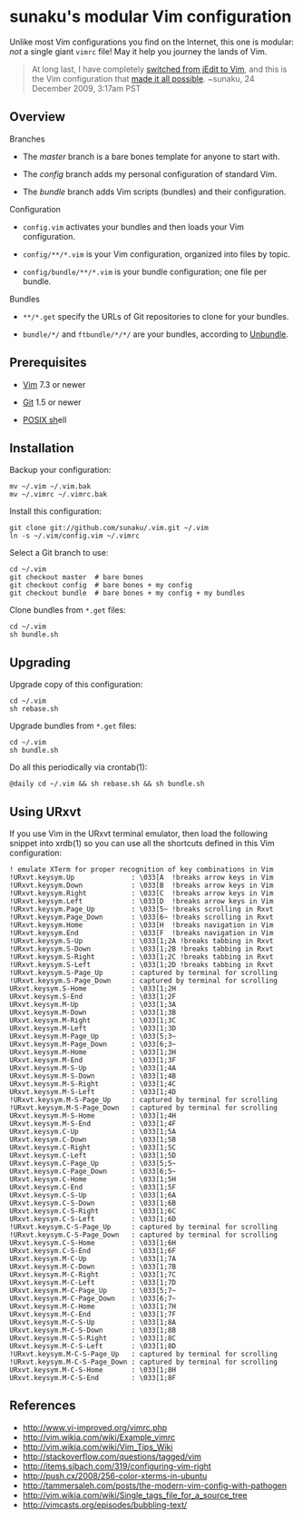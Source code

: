 # sunaku's modular Vim configuration

Unlike most Vim configurations you find on the Internet, this one is modular:
*not* a single giant `vimrc` file!  May it help you journey the lands of Vim.

> At long last, I have completely [switched from jEdit to Vim][1],
> and this is the Vim configuration that [made it all possible][2].
> ~sunaku, 24 December 2009, 3:17am PST

[1]: http://snk.tuxfamily.org/log/switching-from-jedit-to-vim.html
[2]: http://snk.tuxfamily.org/log/vim-script-management-system.html

## Overview

Branches

* The _master_ branch is a bare bones template for anyone to start with.

* The _config_ branch adds my personal configuration of standard Vim.

* The _bundle_ branch adds Vim scripts (bundles) and their configuration.

Configuration

* `config.vim` activates your bundles and then loads your Vim configuration.

* `config/**/*.vim` is your Vim configuration, organized into files by topic.

* `config/bundle/**/*.vim` is your bundle configuration; one file per bundle.

Bundles

* `**/*.get` specify the URLs of Git repositories to clone for your bundles.

* `bundle/*/` and `ftbundle/*/*/` are your bundles, according to [Unbundle].

## Prerequisites

* [Vim](http://www.vim.org/) 7.3 or newer

* [Git](http://git-scm.com/) 1.5 or newer

* [POSIX sh](http://pubs.opengroup.org/onlinepubs/009695399/utilities/sh.html)ell

[Unbundle]: https://github.com/sunaku/vim-unbundle

## Installation

Backup your configuration:

    mv ~/.vim ~/.vim.bak
    mv ~/.vimrc ~/.vimrc.bak

Install this configuration:

    git clone git://github.com/sunaku/.vim.git ~/.vim
    ln -s ~/.vim/config.vim ~/.vimrc

Select a Git branch to use:

    cd ~/.vim
    git checkout master  # bare bones
    git checkout config  # bare bones + my config
    git checkout bundle  # bare bones + my config + my bundles

Clone bundles from `*.get` files:

    cd ~/.vim
    sh bundle.sh

## Upgrading

Upgrade copy of this configuration:

    cd ~/.vim
    sh rebase.sh

Upgrade bundles from `*.get` files:

    cd ~/.vim
    sh bundle.sh

Do all this periodically via crontab(1):

    @daily cd ~/.vim && sh rebase.sh && sh bundle.sh

## Using URxvt

If you use Vim in the URxvt terminal emulator, then load the following
snippet into xrdb(1) so you can use all the shortcuts defined in this
Vim configuration:

    ! emulate XTerm for proper recognition of key combinations in Vim
    !URxvt.keysym.Up              : \033[A  !breaks arrow keys in Vim
    !URxvt.keysym.Down            : \033[B  !breaks arrow keys in Vim
    !URxvt.keysym.Right           : \033[C  !breaks arrow keys in Vim
    !URxvt.keysym.Left            : \033[D  !breaks arrow keys in Vim
    !URxvt.keysym.Page_Up         : \033[5~ !breaks scrolling in Rxvt
    !URxvt.keysym.Page_Down       : \033[6~ !breaks scrolling in Rxvt
    !URxvt.keysym.Home            : \033[H  !breaks navigation in Vim
    !URxvt.keysym.End             : \033[F  !breaks navigation in Vim
    !URxvt.keysym.S-Up            : \033[1;2A !breaks tabbing in Rxvt
    !URxvt.keysym.S-Down          : \033[1;2B !breaks tabbing in Rxvt
    !URxvt.keysym.S-Right         : \033[1;2C !breaks tabbing in Rxvt
    !URxvt.keysym.S-Left          : \033[1;2D !breaks tabbing in Rxvt
    !URxvt.keysym.S-Page_Up       : captured by terminal for scrolling
    !URxvt.keysym.S-Page_Down     : captured by terminal for scrolling
    URxvt.keysym.S-Home           : \033[1;2H
    URxvt.keysym.S-End            : \033[1;2F
    URxvt.keysym.M-Up             : \033[1;3A
    URxvt.keysym.M-Down           : \033[1;3B
    URxvt.keysym.M-Right          : \033[1;3C
    URxvt.keysym.M-Left           : \033[1;3D
    URxvt.keysym.M-Page_Up        : \033[5;3~
    URxvt.keysym.M-Page_Down      : \033[6;3~
    URxvt.keysym.M-Home           : \033[1;3H
    URxvt.keysym.M-End            : \033[1;3F
    URxvt.keysym.M-S-Up           : \033[1;4A
    URxvt.keysym.M-S-Down         : \033[1;4B
    URxvt.keysym.M-S-Right        : \033[1;4C
    URxvt.keysym.M-S-Left         : \033[1;4D
    !URxvt.keysym.M-S-Page_Up     : captured by terminal for scrolling
    !URxvt.keysym.M-S-Page_Down   : captured by terminal for scrolling
    URxvt.keysym.M-S-Home         : \033[1;4H
    URxvt.keysym.M-S-End          : \033[1;4F
    URxvt.keysym.C-Up             : \033[1;5A
    URxvt.keysym.C-Down           : \033[1;5B
    URxvt.keysym.C-Right          : \033[1;5C
    URxvt.keysym.C-Left           : \033[1;5D
    URxvt.keysym.C-Page_Up        : \033[5;5~
    URxvt.keysym.C-Page_Down      : \033[6;5~
    URxvt.keysym.C-Home           : \033[1;5H
    URxvt.keysym.C-End            : \033[1;5F
    URxvt.keysym.C-S-Up           : \033[1;6A
    URxvt.keysym.C-S-Down         : \033[1;6B
    URxvt.keysym.C-S-Right        : \033[1;6C
    URxvt.keysym.C-S-Left         : \033[1;6D
    !URxvt.keysym.C-S-Page_Up     : captured by terminal for scrolling
    !URxvt.keysym.C-S-Page_Down   : captured by terminal for scrolling
    URxvt.keysym.C-S-Home         : \033[1;6H
    URxvt.keysym.C-S-End          : \033[1;6F
    URxvt.keysym.M-C-Up           : \033[1;7A
    URxvt.keysym.M-C-Down         : \033[1;7B
    URxvt.keysym.M-C-Right        : \033[1;7C
    URxvt.keysym.M-C-Left         : \033[1;7D
    URxvt.keysym.M-C-Page_Up      : \033[5;7~
    URxvt.keysym.M-C-Page_Down    : \033[6;7~
    URxvt.keysym.M-C-Home         : \033[1;7H
    URxvt.keysym.M-C-End          : \033[1;7F
    URxvt.keysym.M-C-S-Up         : \033[1;8A
    URxvt.keysym.M-C-S-Down       : \033[1;8B
    URxvt.keysym.M-C-S-Right      : \033[1;8C
    URxvt.keysym.M-C-S-Left       : \033[1;8D
    !URxvt.keysym.M-C-S-Page_Up   : captured by terminal for scrolling
    !URxvt.keysym.M-C-S-Page_Down : captured by terminal for scrolling
    URxvt.keysym.M-C-S-Home       : \033[1;8H
    URxvt.keysym.M-C-S-End        : \033[1;8F

## References

* http://www.vi-improved.org/vimrc.php
* http://vim.wikia.com/wiki/Example_vimrc
* http://vim.wikia.com/wiki/Vim_Tips_Wiki
* http://stackoverflow.com/questions/tagged/vim
* http://items.sjbach.com/319/configuring-vim-right
* http://push.cx/2008/256-color-xterms-in-ubuntu
* http://tammersaleh.com/posts/the-modern-vim-config-with-pathogen
* http://vim.wikia.com/wiki/Single_tags_file_for_a_source_tree
* http://vimcasts.org/episodes/bubbling-text/
